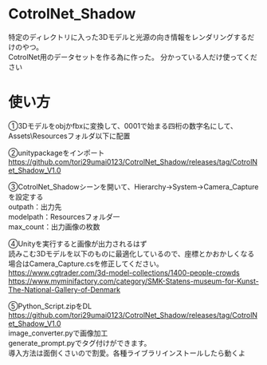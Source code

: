 # CotrolNet_Shadow
特定のディレクトリに入った3Dモデルと光源の向き情報をレンダリングするだけのやつ。<br>
CotrolNet用のデータセットを作る為に作った。
分かっている人だけ使ってください

# 使い方
①3Dモデルをobjかfbxに変換して、0001で始まる四桁の数字名にして、Assets\Resourcesフォルダ以下に配置<br>

②unitypackageをインポート<br>
https://github.com/tori29umai0123/CotrolNet_Shadow/releases/tag/CotrolNet_Shadow_V1.0

③CotrolNet_Shadowシーンを開いて、Hierarchy→System→Camera_Captureを設定する<br>
outpath：出力先<br>
modelpath：Resourcesフォルダ一<br>
max_count：出力画像の枚数<br>

④Unityを実行すると画像が出力されるはず<br>
読みこむ3Dモデルを以下のものに最適化しているので、座標とかおかしくなる場合はCamera_Capture.csを修正してください。<br>
https://www.cgtrader.com/3d-model-collections/1400-people-crowds<br>
https://www.myminifactory.com/category/SMK-Statens-museum-for-Kunst-The-National-Gallery-of-Denmark

⑤Python_Script.zipをDL<br>
https://github.com/tori29umai0123/CotrolNet_Shadow/releases/tag/CotrolNet_Shadow_V1.0<br>
image_converter.pyで画像加工<br>
generate_prompt.pyでタグ付けができます。<br>
導入方法は面倒くさいので割愛。各種ライブラリインストールしたら動くよ
